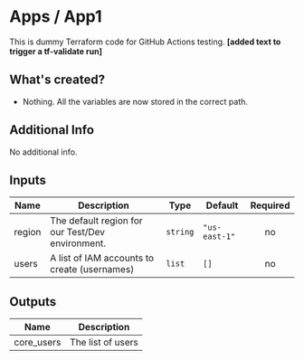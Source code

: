 # Apps / App1

This is dummy Terraform code for GitHub Actions testing.
**[added text to trigger a tf-validate run]**

## What's created?

* Nothing. All the variables are now stored in the correct path.

## Additional Info

No additional info.

## Inputs

| Name | Description | Type | Default | Required |
|------|-------------|------|---------|:--------:|
| region | The default region for our Test/Dev environment. | `string` | `"us-east-1"` | no |
| users | A list of IAM accounts to create (usernames) | `list` | `[]` | no |

## Outputs

| Name | Description |
|------|-------------|
| core\_users | The list of users |